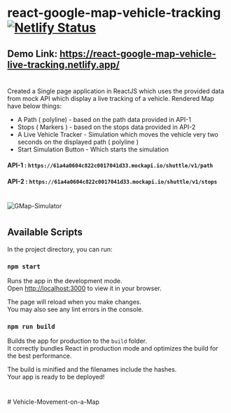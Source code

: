 # react-google-map-vehicle-tracking [![Netlify Status](https://api.netlify.com/api/v1/badges/644fd02e-5d2c-45a4-8b0b-7ac931d36664/deploy-status)](https://app.netlify.com/sites/react-google-map-vehicle-live-tracking/deploys)
## Demo Link: https://react-google-map-vehicle-live-tracking.netlify.app/

#

Created a Single page application in ReactJS which uses the provided data from mock API which display a live tracking of a vehicle. Rendered Map have below things:

- A Path ( polyline) - based on the path data provided in API-1
- Stops ( Markers ) - based on the stops data provided in API-2
- A Live Vehicle Tracker - Simulation which moves the vehicle very two seconds on the displayed path ( polyline )
- Start Simulation Button - Which starts the simulation


#### API-1 : `https://61a4a0604c822c0017041d33.mockapi.io/shuttle/v1/path`
#### API-2 : `https://61a4a0604c822c0017041d33.mockapi.io/shuttle/v1/stops`

#

![GMap-Simulator](https://user-images.githubusercontent.com/1678725/149657446-39f3f0f9-364c-4a16-b339-f3921172ef32.gif)


#
## Available Scripts

In the project directory, you can run:

### `npm start`

Runs the app in the development mode.\
Open [http://localhost:3000](http://localhost:3000) to view it in your browser.

The page will reload when you make changes.\
You may also see any lint errors in the console.



### `npm run build`

Builds the app for production to the `build` folder.\
It correctly bundles React in production mode and optimizes the build for the best performance.

The build is minified and the filenames include the hashes.\
Your app is ready to be deployed!

#

#   V e h i c l e - M o v e m e n t - o n - a - M a p  
 